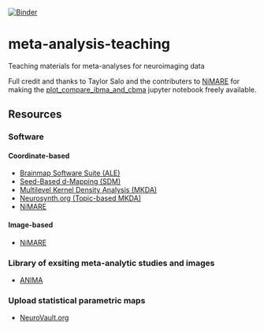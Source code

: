 [![Binder](https://mybinder.org/badge_logo.svg)](https://mybinder.org/v2/gh/switt4/meta-analysis-teaching/main?labpath=plot_compare_ibma_and_cbma.ipynb)

# meta-analysis-teaching
Teaching materials for meta-analyses for neuroimaging data

Full credit and thanks to Taylor Salo and the contributers to [NiMARE](https://nimare.readthedocs.io/en/latest/index.html) for making the [plot_compare_ibma_and_cbma](https://nimare.readthedocs.io/en/latest/auto_examples/02_meta-analyses/03_plot_compare_ibma_and_cbma.html#sphx-glr-auto-examples-02-meta-analyses-03-plot-compare-ibma-and-cbma-py) jupyter notebook freely available.


## Resources
### Software
#### Coordinate-based 
- [Brainmap Software Suite (ALE)](https://brainmap.org/software.html)
- [Seed-Based d-Mapping (SDM)](https://www.sdmproject.com/)
- [Multilevel Kernel Density Analysis (MKDA)](https://github.com/canlab/Canlab_MKDA_MetaAnalysis)
- [Neurosynth.org (Topic-based MKDA)](https://neurosynth.org/)
- [NiMARE](https://github.com/neurostuff/NiMARE)

#### Image-based
- [NiMARE](https://github.com/neurostuff/NiMARE)

### Library of exsiting meta-analytic studies and images
 - [ANIMA](http://anima.fz-juelich.de/query)

### Upload statistical parametric maps
- [NeuroVault.org](https://neurovault.org/)
